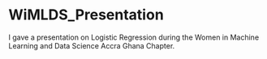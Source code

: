 # WiMLDS_Presentation
I gave a presentation on Logistic Regression during the Women in Machine Learning and Data Science Accra Ghana Chapter.
